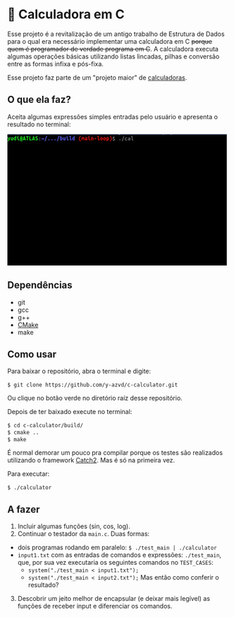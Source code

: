 <!-- trash -->
# 🔢 Calculadora em C
Esse projeto é a revitalização de um antigo trabalho
de Estrutura de Dados para o qual era necessário implementar uma calculadora em C
~~porque quem é programador de verdade programa em C~~. A calculadora executa algumas
operações básicas utilizando listas lincadas, pilhas e conversão entre as formas infixa
e pós-fixa.

Esse projeto faz parte de um "projeto maior" de [calculadoras](https://github.com/yudi-azvd/calculator).

<!-- Esse projeto faz parte do projeto Calculadora(link pro repositório principal) -->


## O que ela faz?
Aceita algumas expressões simples entradas pelo usuário e apresenta o resultado no terminal:

![gif da calculadora](/.github/calculator.gif)


## Dependências
* git
* gcc
* g++
* [CMake](https://cmake.org/)
* make


## Como usar
Para baixar o repositório, abra o terminal e digite:

```
$ git clone https://github.com/y-azvd/c-calculator.git
```

Ou clique no botão verde no diretório raíz desse repositório.

Depois de ter baixado execute no terminal:
```
$ cd c-calculator/build/
$ cmake ..
$ make
```

É normal demorar um pouco pra compilar porque os testes são realizados utilizando
o framework [Catch2](https://github.com/catchorg/Catch2). Mas é só na primeira vez.


Para executar: 
```
$ ./calculator
```


## A fazer
1. Incluir algumas funções (sin, cos, log).
2. Continuar o testador da `main.c`. Duas formas:
* dois programas rodando em paralelo: `$ ./test_main | ./calculator`
* `input1.txt` com as entradas de comandos e expressões: `./test_main`, que, por sua vez executaria os seguintes comandos no `TEST_CASES`:
  * `system("./test_main < input1.txt");`
  * `system("./test_main < input2.txt");`
Mas então como conferir o resultado?
3. Descobrir um jeito melhor de encapsular (e deixar mais legível) as funções de receber input e diferenciar os comandos.
